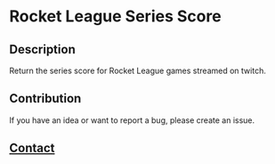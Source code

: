 # Rocket League Series Score

## Description
 
Return the series score for Rocket League games streamed on twitch.

## Contribution

If you have an idea or want to report a bug, please create an issue.

## **[Contact](https://coleb.io/contact)**
